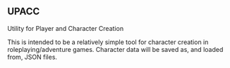 UPACC
--------

Utility for Player and Character Creation


This is intended to be a relatively simple tool for character creation in
roleplaying/adventure games.  Character data will be saved as, and loaded from,
JSON files.
